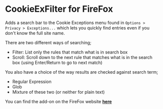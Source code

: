 # CookieExFilter for FireFox

Adds a search bar to the Cookie Exceptions menu found in `Options > Privacy > Exceptions...` which lets you quickly find entries even if you don't know the full site name.

There are two different ways of searching;
 - Filter: List only the rules that match what is in search box
 - Scroll: Scroll down to the next rule that matches what is in the search box (using Enter/Return to go to next match)

You also have a choice of the way results are checked against search term;
 - Regular Expression
 - Glob
 - Mixture of these two (or neither for plain text)
 
 You can find the add-on on the FireFox website [**here**](https://addons.mozilla.org/en-US/firefox/addon/cookieexfilter/)
